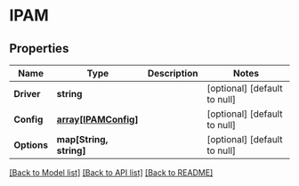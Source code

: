 # IPAM

## Properties
Name | Type | Description | Notes
------------ | ------------- | ------------- | -------------
**Driver** | **string** |  | [optional] [default to null]
**Config** | [**array[IPAMConfig]**](IPAMConfig.md) |  | [optional] [default to null]
**Options** | **map[String, string]** |  | [optional] [default to null]

[[Back to Model list]](../README.md#documentation-for-models) [[Back to API list]](../README.md#documentation-for-api-endpoints) [[Back to README]](../README.md)


